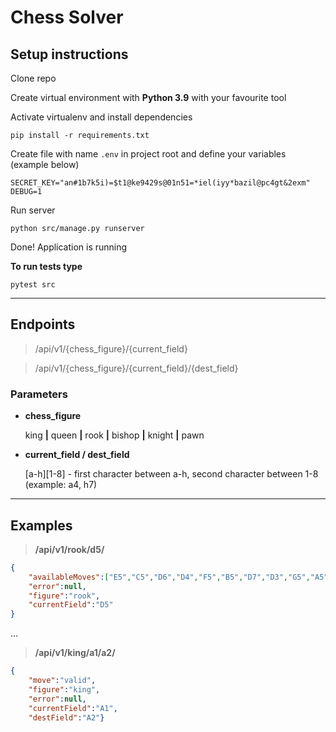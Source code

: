 # Chess Solver
## Setup instructions
Clone repo

Create virtual environment with **Python 3.9** with your favourite tool

Activate virtualenv and install dependencies

`pip install -r requirements.txt`

Create file with name `.env` in project root and define your variables (example below)
```
SECRET_KEY="an#1b7k5i)=$t1@ke9429s@01n51=*iel(iyy*bazil@pc4gt&2exm"
DEBUG=1
```
Run server

`python src/manage.py runserver`

Done! Application is running

 **To run tests type**

`pytest src`

---
## Endpoints
> /api/v1/{chess_figure}/{current_field}

>  /api/v1/{chess_figure}/{current_field}/{dest_field}

### Parameters
- **chess_figure**

    king **|** queen **|** rook **|** bishop **|** knight **|** pawn

- **current_field / dest_field**

	[a-h][1-8] - first character between a-h, second character between 1-8 (example: a4, h7)
---
## Examples
>  **/api/v1/rook/d5/**
```json
{
    "availableMoves":["E5","C5","D6","D4","F5","B5","D7","D3","G5","A5","D8","D2","H5","D1"],
    "error":null,
    "figure":"rook",
    "currentField":"D5"
}
```
...

> **/api/v1/king/a1/a2/**
```json
{
    "move":"valid",
    "figure":"king",
    "error":null,
    "currentField":"A1",
    "destField":"A2"}
```


